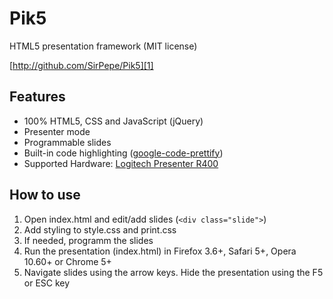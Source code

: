Pik5
====

HTML5 presentation framework (MIT license)

[http://github.com/SirPepe/Pik5][1]

Features
--------

  * 100% HTML5, CSS and JavaScript (jQuery)
  * Presenter mode
  * Programmable slides
  * Built-in code highlighting ([google-code-prettify][2])
  * Supported Hardware: [Logitech Presenter R400][3]


How to use
----------

   1. Open index.html and edit/add slides (`<div class="slide">`)
   2. Add styling to style.css and print.css
   3. If needed, programm the slides
   4. Run the presentation (index.html) in Firefox 3.6+, Safari 5+, Opera 10.60+ or Chrome 5+
   5. Navigate slides using the arrow keys. Hide the presentation using the F5 or ESC key


  [1]: http://github.com/SirPepe/P5
  [2]: http://code.google.com/p/google-code-prettify/
  [3]: http://www.logitech.com/en-us/mice-pointers/presentation-remote/devices/5993
